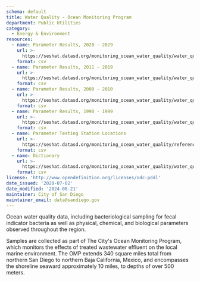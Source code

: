 ```yaml
---
schema: default
title: Water Quality - Ocean Monitoring Program
department: Public Utilities
category:
  - Energy & Environment
resources:
  - name: Parameter Results, 2020 - 2029
    url: >-
      https://seshat.datasd.org/monitoring_ocean_water_quality/water_quality_2020_2029_datasd.csv
    format: csv
  - name: Parameter Results, 2011 - 2019
    url: >-
      https://seshat.datasd.org/monitoring_ocean_water_quality/water_quality_2011_2019_datasd.csv
    format: csv
  - name: Parameter Results, 2000 - 2010
    url: >-
      https://seshat.datasd.org/monitoring_ocean_water_quality/water_quality_2000_2010_datasd.csv
    format: csv
  - name: Parameter Results, 1990 - 1999
    url: >-
      https://seshat.datasd.org/monitoring_ocean_water_quality/water_quality_1990_1999_datasd.csv
    format: csv
  - name: Parameter Testing Station Locations
    url: >-
      https://seshat.datasd.org/monitoring_ocean_water_quality/reference_stations_water_quality.csv
    format: csv
  - name: Dictionary
    url: >-
      https://seshat.datasd.org/monitoring_ocean_water_quality/water_quality_dictionary_datasd.csv
    format: csv
license: 'http://www.opendefinition.org/licenses/odc-pddl'
date_issued: '2020-07-02'
date_modified: '2024-08-21'
maintainer: City of San Diego
maintainer_email: data@sandiego.gov
---
```

Ocean water quality data, including bacteriological sampling for fecal indicator bacteria as well as physical, chemical, and biological parameters observed throughout the region.
<!--more-->
Samples are collected as part of The City's Ocean Monitoring Program, which monitors the effects of treated wastewater effluent on the local marine environment. The OMP extends 340 square miles total from northern San Diego to northern Baja California, Mexico, and encompasses the shoreline seaward approximately 10 miles, to depths of over 500 meters.
